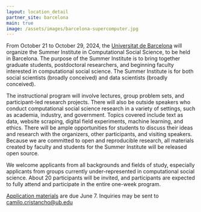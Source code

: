 ```yaml
---
layout: location_detail
partner_site: barcelona
main: true
image: /assets/images/barcelona-supercomputer.jpg
---
```


From October 21 to October 29, 2024, the [Universitat de Barcelona](https://ub.edu) will organize the Summer Institute in Computational Social Science, to be held in Barcelona. The purpose of the Summer Institute is to bring together graduate students, postdoctoral researchers, and beginning faculty interested in computational social science. The Summer Institute is for both social scientists (broadly conceived) and data scientists (broadly conceived).

The instructional program will involve lectures, group problem sets, and participant-led research projects. There will also be outside speakers who conduct computational social science research in a variety of settings, such as academia, industry, and government. Topics covered include text as data, website scraping, digital field experiments, machine learning, and ethics. There will be ample opportunities for students to discuss their ideas and research with the organizers, other participants, and visiting speakers. Because we are committed to open and reproducible research, all materials created by faculty and students for the Summer Institute will be released open source.

We welcome applicants from all backgrounds and fields of study, especially applicants from groups currently under-represented in computational social science. About 20 participants will be invited, and participants are expected to fully attend and participate in the entire one-week program.

[Application materials](https://docs.google.com/forms/d/e/1FAIpQLSd-n-uEfEAo5COKY7GTGFBZeVu-mEyY-CWANf3zIvsg851beQ/viewform>) are due June 7. Inquiries may be sent to [camilo.cristancho@ub.edu](mailto:camilo.cristancho@ub.edu)
